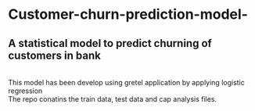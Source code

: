 # Customer-churn-prediction-model-
<h2>A statistical model to predict churning of customers in bank</h2> <br>
This model has been develop using gretel application by applying logistic regression <br>
The repo conatins the train data, test data and cap analysis files.

